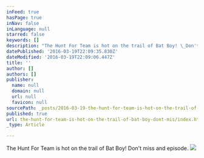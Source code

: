 ```yaml
---
inFeed: true
hasPage: true
inNav: false
inLanguage: null
starred: false
keywords: []
description: "The Hunt For Team is hot on the trail of Bat Boy! \_Don't miss and episode."
datePublished: '2016-03-19T22:09:35.830Z'
dateModified: '2016-03-19T22:09:06.447Z'
title: ''
author: []
authors: []
publisher:
  name: null
  domain: null
  url: null
  favicon: null
sourcePath: _posts/2016-03-19-the-hunt-for-team-is-hot-on-the-trail-of-bat-boy-dont-mis.md
published: true
url: the-hunt-for-team-is-hot-on-the-trail-of-bat-boy-dont-mis/index.html
_type: Article

---
```

The Hunt For Team is hot on the trail of Bat Boy!  Don't miss and episode.
![](https://the-grid-user-content.s3-us-west-2.amazonaws.com/efd5788e-646c-4ee6-ad1b-53d653ea426b.jpg)